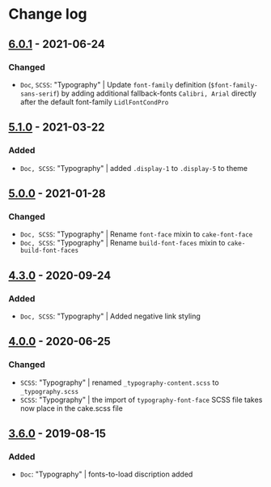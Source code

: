 # Change log

## [6.0.1](https://github.com/cake-hub/lidl-web-bootstrap_theme/tree/v6.0.1) - 2021-06-24

### Changed

* `Doc`, `SCSS`: "Typography" | Update `font-family` definition (`$font-family-sans-serif`) by adding additional fallback-fonts `Calibri, Arial` directly after the default font-family `LidlFontCondPro`


## [5.1.0](https://github.com/cake-hub/lidl-web-bootstrap_theme/tree/v5.1.0) - 2021-03-22

### Added

* `Doc, SCSS`: "Typography" | added `.display-1` to `.display-5` to theme


## [5.0.0](https://github.com/cake-hub/lidl-web-bootstrap_theme/tree/v5.0.0) - 2021-01-28

### Changed

* `Doc, SCSS`: "Typography" | Rename `font-face` mixin to `cake-font-face`
* `Doc, SCSS`: "Typography" | Rename `build-font-faces` mixin to `cake-build-font-faces`


## [4.3.0](https://github.com/cake-hub/web-css_framework/tree/v4.3.0) - 2020-09-24

### Added

* `Doc, SCSS`: "Typography" | Added negative link styling


## [4.0.0](https://github.com/cake-hub/web-css_framework/tree/v4.0.0) - 2020-06-25

### Changed

* `SCSS`: "Typography" | renamed `_typography-content.scss` to `_typography.scss`
* `SCSS`: "Typography" | the import of `typography-font-face` SCSS file takes now place in the cake.scss file


## [3.6.0](https://www.secrz.de/bitbucket/projects/CAKE/repos/phoenix/browse?at=refs%2Ftags%2Fv3.6.0) - 2019-08-15

### Added

* `Doc`: "Typography" | fonts-to-load discription added
